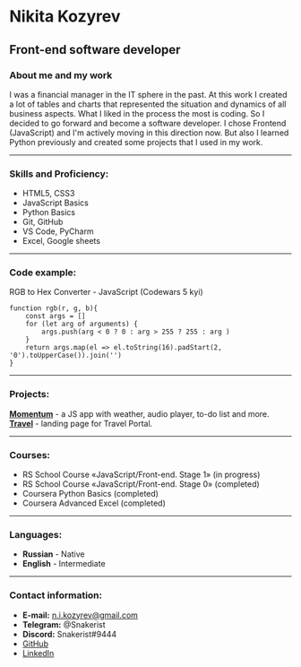 # Nikita Kozyrev
## Front-end software developer
### About me and my work
I was a financial manager in the IT sphere in the past. At this work I created a lot of tables and charts that represented the situation and dynamics of all business aspects.
What I liked in the process the most is coding. So I decided to go forward and become a software developer. I chose Frontend (JavaScript) and I'm actively moving in this direction now.
But also I learned Python previously and created some projects that I used in my work.

**********
### Skills and Proficiency:
- HTML5, CSS3
- JavaScript Basics
- Python Basics
- Git, GitHub
- VS Code, PyCharm
- Excel, Google sheets

**********
### Code example:
RGB to Hex Converter - JavaScript (Codewars 5 kyi)

```
function rgb(r, g, b){
    const args = []
    for (let arg of arguments) {
        args.push(arg < 0 ? 0 : arg > 255 ? 255 : arg )
    }
    return args.map(el => el.toString(16).padStart(2, '0').toUpperCase()).join('')
}
```

**********
### Projects:
[**Momentum**](https://nikozyrev-momentum.netlify.app/) - a JS app with weather, audio player, to-do list and more.
[**Travel**](https://rolling-scopes-school.github.io/nikozyrev-JSFEPRESCHOOL2022Q2/travel/) - landing page for Travel Portal.

**********
### Courses:
- RS School Course «JavaScript/Front-end. Stage 1» (in progress)
- RS School Course «JavaScript/Front-end. Stage 0» (completed)
- Coursera Python Basics (completed)
- Coursera Advanced Excel (completed)

**********
### Languages:
- **Russian** - Native
- **English** - Intermediate

**********
### Contact information:
- **E-mail:** n.i.kozyrev@gmail.com
- **Telegram:** @Snakerist
- **Discord:** Snakerist#9444
- [GitHub](https://github.com/Nikozyrev)
- [LinkedIn](https://www.linkedin.com/in/%D0%BD%D0%B8%D0%BA%D0%B8%D1%82%D0%B0-%D0%BA%D0%BE%D0%B7%D1%8B%D1%80%D0%B5%D0%B2-3b344a185/)
